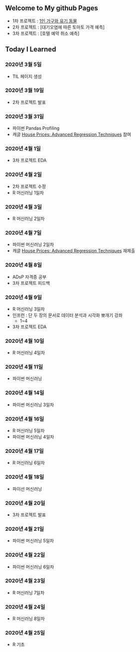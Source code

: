 ## Welcome to My github Pages

- 1차 프로젝트 : [1인 가구와 유기 동물](https://github.com/smilerrr/smilerrr.github.io/blob/master/portfolio/project1_ver3.md)
- 2차 프로젝트 : [대기오염에 따른 토마토 가격 예측]
- 3차 프로젝트 : [호텔 예약 취소 예측]

## Today I Learned

### 2020년 3월 5일
- TIL 페이지 생성

### 2020년 3월 19일
- 2차 프로젝트 발표

### 2020년 3월 31일
- 파이썬 Pandas Profiling
- 캐글 [House Prices: Advanced Regression Techniques](https://www.kaggle.com/c/house-prices-advanced-regression-techniques/overview) 참여

### 2020년 4월 1일
- 3차 프로젝트 EDA

### 2020년 4월 2일
- 2차 프로젝트 수정
- R 머신러닝 1일차

### 2020년 4월 3일
- R 머신러닝 2일차

### 2020년 4월 7일
- 파이썬 머신러닝 2일차
- 캐글 [House Prices: Advanced Regression Techniques](https://www.kaggle.com/c/house-prices-advanced-regression-techniques/overview) 재제출

### 2020년 4월 8일
- ADsP 자격증 공부 
- 3차 프로젝트 피드백

### 2020년 4월 9일
- R 머신러닝 3일차
- 인프런 : 단 두 장의 문서로 데이터 분석과 시각화 뽀개기 강좌
    - 1~4
- 3차 프로젝트 EDA 

### 2020년 4월 10일
- R 머신러닝 4일차

### 2020년 4월 11일
- 파이썬 머신러닝

### 2020년 4월 14일
- 파이썬 머신러닝 3일차

### 2020년 4월 16일
- R 머신러닝 5일차
- 파이썬 머신러닝 4일차

### 2020년 4월 17일
- R 머신러닝 6일차

### 2020년 4월 18일
- 파이선 머신러닝

### 2020년 4월 20일
- 3차 프로젝트 발표

### 2020년 4월 21일
- 파이썬 머신러닝 5일차

### 2020년 4월 22일
- 파이썬 머신러닝 6일차

### 2020년 4월 23일
- R 머신러닝 7일차

### 2020년 4월 24일
- R 머신러닝 8일차

### 2020년 4월 25일
- R 기초
